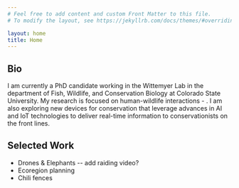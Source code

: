 ```yaml
---
# Feel free to add content and custom Front Matter to this file.
# To modify the layout, see https://jekyllrb.com/docs/themes/#overriding-theme-defaults

layout: home
title: Home
---
```


## Bio
I am currently a PhD candidate working in the Wittemyer Lab in the department of Fish, Wildlife, and Conservation Biology at Colorado State University. My research is focused on human-wildlife interactions - . I am also exploring new devices for conservation that leverage advances in AI and IoT technologies to deliver real-time information to conservationists on the front lines.

## Selected Work
- Drones & Elephants -- add raiding video?
- Ecoregion planning
- Chili fences 
